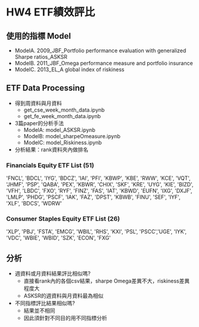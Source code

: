 # HW4 ETF績效評比

## 使用的指標 Model
* ModelA. 2009_JBF_Portfolio performance evaluation with generalized Sharpe ratios_ASKSR
* ModelB. 2011_JBF_Omega performance measure and portfolio insurance
* ModelC. 2013_EL_A global index of riskiness

## ETF Data Processing

- 得到周資料與月資料
    - get_cse_week_month_data.ipynb
    - get_fe_week_month_data.ipynb
- 3篇paper的分析手法
    - ModelA: model_ASKSR.ipynb
    - ModelB: model_sharpeOmeasure.ipynb
    - ModelC: model_Riskiness.ipynb
- 分析結果：rank資料夾內做排名

### Financials Equity ETF List (51)
'FNCL', 'BDCL', 'IYG', 'BDCZ', 'IAI', 'PFI', 'KBWP', 'KBE', 'RWW',
'KCE', 'VQT', 'JHMF', 'PSP', 'QABA', 'PEX', 'KBWR', 'CHIX', 'SKF',
'KRE', 'UYG', 'KIE', 'BIZD', 'VFH', 'LBDC', 'FXO', 'RYF', 'FINZ', 'FAS',
'IAT', 'KBWD', 'EUFN', 'IXG', 'DXJF', 'LMLP', 'PHDG', 'PSCF', 'IAK',
'FAZ', 'DPST', 'KBWB', 'FINU', 'SEF', 'IYF', 'XLF', 'BDCS', 'WDRW'

### Consumer Staples Equity ETF List (26)
'XLP', 'PBJ', 'FSTA', 'EMCG', 'WBIL', 'RHS', 'KXI', 'PSL', 
'PSCC','UGE', 'IYK', 'VDC', 'WBIE', 'WBID', 'SZK', 'ECON', 'FXG'


## 分析
- 週資料或月資料結果評比相似嗎? 
    - 直接看rank內的各個csv結果，sharpe Omega差異不大，riskiness差異程度大
    - ASKSR的週資料與月資料最為相似
- 不同指標評比結果相似嗎?
    - 結果並不相同
    - 因此須針對不同目的用不同指標分析
